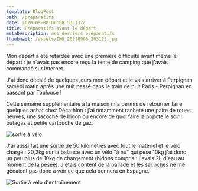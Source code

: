 ```yaml
---
template: BlogPost
path: /preparatifs
date: 2020-09-08T06:08:53.137Z
title: Préparatifs avant le départ
metaDescription: mes derniers préparatifs
thumbnail: /assets/IMG_20210906_203123.jpg
---
```

Mon départ a été retardée avec une première difficulté avant même le départ : je n'avais pas encore reçu la tente de camping que j'avais commandé sur Internet.

J'ai donc décalé de quelques jours mon départ et je vais arriver à Perpignan samedi matin après une nuit passé dans le train de nuit Paris - Perpignan en passant par Toulouse !

Cette semaine supplémentaire à la maison m'a permis de retourner faire quelques achat chez Décathlon : j'ai notamment racheté une paire de roues neuves, une sacoche de bidon ou encore de quoi faire la popote le soir : butagaz et petite cartouche de gaz.

![sortie à vélo](/assets/IMG_20210906_203002.jpg)

J'ai aussi fait une sortie de 50 kilomètres avec tout le matériel et le vélo chargé : 20,2kg sur la balance avec un vélo "à nu" qui pèse 10kg j'ai donc un peu plus de 10kg de chargement (bidons compris : j'avais 2L d'eau au moment de la pesée). J'étais content de la ballade et les sacoches ne me gênaient pas donc à voir ce que cela donnera en Espagne.

![](/assets/1631201725977IMG_20210906_203055.jpg "Sortie à vélo d'entraînement ")

